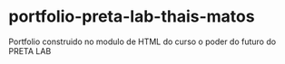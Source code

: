 # portfolio-preta-lab-thais-matos
Portfolio construido no modulo de HTML do curso o poder do futuro do PRETA LAB
